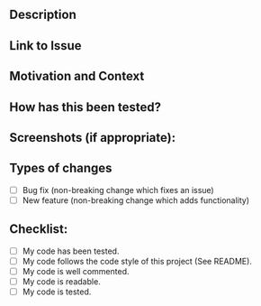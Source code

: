 <!--- Provide a general summary of your changes in the Title above -->
## Description
<!--- Describe your changes in detail -->

## Link to Issue
<!--- Link to the issue this pull request is completing -->

## Motivation and Context
<!--- Why is this change required? What problem does it solve? -->
<!--- If resubmitting a failed push then how is it now compliant -->

## How has this been tested?
<!--- Please describe in detail how you tested your changes. -->

## Screenshots (if appropriate):
<!--- If you're feeling generous -->

## Types of changes
<!--- What types of changes does your code introduce? Put an `x` in all the boxes that apply: -->
- [ ] Bug fix (non-breaking change which fixes an issue)
- [ ] New feature (non-breaking change which adds functionality)

## Checklist:
<!--- Go over all the following points, and put an `x` in all the boxes that apply. -->
- [ ] My code has been tested.
- [ ] My code follows the code style of this project (See README).
- [ ] My code is well commented.
- [ ] My code is readable.
- [ ] My code is tested.
